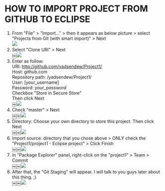 # HOW TO IMPORT PROJECT FROM GITHUB TO ECLIPSE

1. From "File" > "Import..." > then it appears as below picture > select "Projects from Git (with smart import)" > Next \
![](/img/Screen%20Shot%202019-12-17%20at%2000.48.57.png)
2. Select "Clone URI" > Next \
￼![](/img/Screen%20Shot%202019-12-17%20at%2000.49.19.png)
3. Enter as follow: \
URI: http://github.com/yadsendew/Project1/ \
Host: github.com \
Repository path: /yadsendew/Project1/ \
User: [your_username] \
Password: *your_password* \
Checkbox "Store in Secure Store" \
Then click Next \
￼![](/img/Screen%20Shot%202019-12-17%20at%2000.49.46.png) 
3. Check "master" > Next \
￼￼![](/img/Screen%20Shot%202019-12-17%20at%2000.50.05.png) 
4. Directory: Choose your own directory to store this project. Then click Next \
￼￼![](/img/Screen%20Shot%202019-12-17%20at%2000.51.55.png) 
5. Import source: directory that you chose above > ONLY check the "Project1/project1 - Eclipse project" > Click Finish \
￼￼![](/img/Screen%20Shot%202019-12-17%20at%2000.53.32.png) 
6. In "Package Explorer" panel, right-click on the "project1" > Team > Commit \
￼￼![](/img/Screen%20Shot%202019-12-17%20at%2000.57.41.png) 
7. After that, the "Git Staging" will appear. I will talk to you guys later about this thing. ;) \
￼￼![](/img/Screen%20Shot%202019-12-17%20at%2000.58.00.png) 
